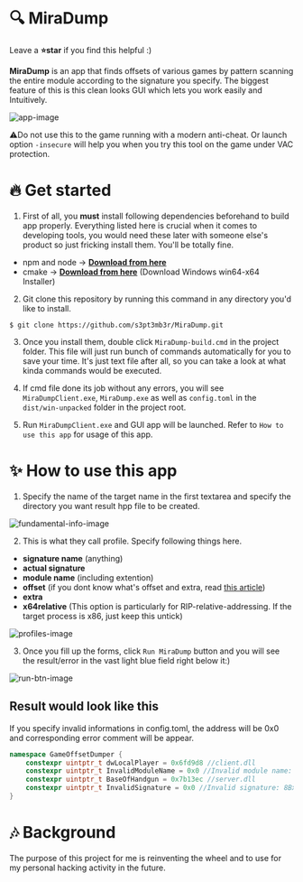 # :mag: MiraDump

Leave a **:star:star** if you find this helpful :)

**MiraDump** is an app that finds offsets of various games by pattern scanning the entire module according to the signature you specify. The biggest feature of this is this clean looks GUI which lets you work easily and Intuitively.

![app-image](https://user-images.githubusercontent.com/33578715/98183053-42907c80-1f42-11eb-893b-3f2a5dc7fc7b.png)

:warning:Do not use this to the game running with a modern anti-cheat. Or launch option `-insecure` will help you when you try this tool on the game under VAC protection.

# :fire: Get started

1. First of all, you **must** install following dependencies beforehand to build app properly. Everything listed here is crucial when it comes to developing tools, you would need these later with someone else's product so just fricking install them. You'll be totally fine.

- npm and node  -> [**Download from here**](https://www.npmjs.com/get-npm)
- cmake -> [**Download from here**](https://cmake.org/download/) (Download Windows win64-x64 Installer)

2. Git clone this repository by running this command in any directory you'd like to install.
```
$ git clone https://github.com/s3pt3mb3r/MiraDump.git
```

3. Once you install them, double click `MiraDump-build.cmd` in the project folder. This file will just run bunch of commands automatically for you to save your time. It's just text file after all, so you can take a look at what kinda commands would be executed.

4. If cmd file done its job without any errors, you will see `MiraDumpClient.exe`, `MiraDump.exe` as well as `config.toml` in the `dist/win-unpacked` folder in the project root.

5. Run `MiraDumpClient.exe` and GUI app will be launched. Refer to `How to use this app` for usage of this app.

# :sparkles: How to use this app

1. Specify the name of the target name in the first textarea and specify the directory you want result hpp file to be created.

![fundamental-info-image](https://user-images.githubusercontent.com/33578715/98184566-a9fbfb80-1f45-11eb-82fa-b133eab46ed0.png)

2. This is what they call profile. Specify following things here.
- **signature name** (anything)
- **actual signature**
- **module name** (including extention)
- **offset** (if you dont know what's offset and extra, read [this article](https://guidedhacking.com/resources/download-hazedumper-csgo-offset-dumper.24/))
- **extra**
- **x64relative** (This option is particularly for RIP-relative-addressing. If the target process is x86, just keep this untick)

![profiles-image](https://user-images.githubusercontent.com/33578715/98184731-0ced9280-1f46-11eb-9f5b-dd6721369a89.png)

3. Once you fill up the forms, click `Run MiraDump` button and you will see the result/error in the vast light blue field right below it:)

![run-btn-image](https://user-images.githubusercontent.com/33578715/98185201-1e836a00-1f47-11eb-9263-418babd401ef.png)

## Result would look like this

If you specify invalid informations in config.toml, the address will be 0x0 and corresponding error comment will be appear.
```hpp
namespace GameOffsetDumper {
    constexpr uintptr_t dwLocalPlayer = 0x6fd9d8 //client.dll
    constexpr uintptr_t InvalidModuleName = 0x0 //Invalid module name: client.dll
    constexpr uintptr_t BaseOfHandgun = 0x7b13ec //server.dll
    constexpr uintptr_t InvalidSignature = 0x0 //Invalid signature: 8Bxxxxx
}
```

# :notes: Background

The purpose of this project for me is reinventing the wheel and to use for my personal hacking activity in the future.
